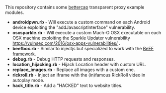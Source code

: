This repository contains some [bettercap](http://www.bettercap.org/) transparent proxy example modules.

* **androidpwn.rb** - Will execute a custom command on each Android device exploiting the "addJavascriptInterface" vulnerability.
* **osxsparkle.rb** - Will execute a custom Mach-O OSX executable on each OSX machine exploiting the Sparkle Updater vulnerability https://vulnsec.com/2016/osx-apps-vulnerabilities/ .
* **beefbox.rb** - Similar to injectjs but specialized to work with the [BeEF framework](http://beefproject.com).
* **debug.rb** - Debug HTTP requests and responses.
* **location_hijacking.rb**  - Hijack Location header with custom URL.
* **replace_images.rb** - Replace all images with a custom one.
* **rickroll.rb** - Inject an iframe with the (in)famous RickRoll video in autoplay mode.
* **hack_title.rb** - Add a "HACKED" text to website titles.
